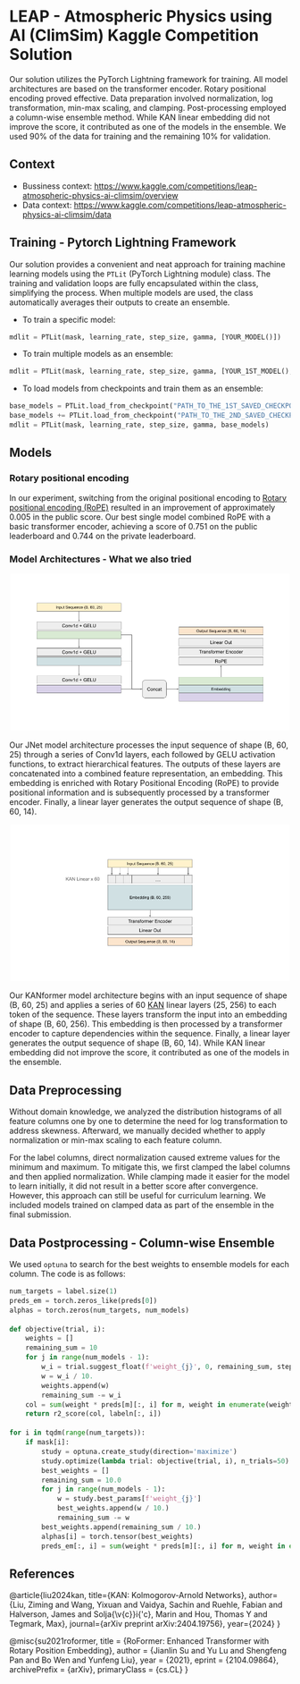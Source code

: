 # LEAP - Atmospheric Physics using AI (ClimSim) Kaggle Competition Solution

Our solution utilizes the PyTorch Lightning framework for training. All model architectures are based on the transformer encoder. Rotary positional encoding proved effective. Data preparation involved normalization, log transformation, min-max scaling, and clamping. Post-processing employed a column-wise ensemble method. While KAN linear embedding did not improve the score, it contributed as one of the models in the ensemble. We used 90% of the data for training and the remaining 10% for validation.

## Context
* Bussiness context: <https://www.kaggle.com/competitions/leap-atmospheric-physics-ai-climsim/overview>
* Data context: <https://www.kaggle.com/competitions/leap-atmospheric-physics-ai-climsim/data>

## Training - Pytorch Lightning Framework

Our solution provides a convenient and neat approach for training machine learning models using the `PTLit` (PyTorch Lightning module) class. The training and validation loops are fully encapsulated within the class, simplifying the process. When multiple models are used, the class automatically averages their outputs to create an ensemble.

* To train a specific model:
``` python
mdlit = PTLit(mask, learning_rate, step_size, gamma, [YOUR_MODEL()])
```
* To train multiple models as an ensemble:
``` python
mdlit = PTLit(mask, learning_rate, step_size, gamma, [YOUR_1ST_MODEL(), YOUR_2ND_MODEL()])
```
* To load models from checkpoints and train them as an ensemble:
``` python
base_models = PTLit.load_from_checkpoint("PATH_TO_THE_1ST_SAVED_CHECKPOINT").models
base_models += PTLit.load_from_checkpoint("PATH_TO_THE_2ND_SAVED_CHECKPOINT").models
mdlit = PTLit(mask, learning_rate, step_size, gamma, base_models)
```

## Models
### Rotary positional encoding

In our experiment, switching from the original positional encoding to [Rotary positional encoding (RoPE)](https://arxiv.org/abs/2104.09864) resulted in an improvement of approximately 0.005 in the public score. Our best single model combined RoPE with a basic transformer encoder, achieving a score of 0.751 on the public leaderboard and 0.744 on the private leaderboard.

### Model Architectures - What we also tried

<p align="center">
    <img src="images/jnet.png" alt="JNet Arch" width="500"/>
</p>

Our JNet model architecture processes the input sequence of shape (B, 60, 25) through a series of Conv1d layers, each followed by GELU activation functions, to extract hierarchical features. The outputs of these layers are concatenated into a combined feature representation, an embedding. This embedding is enriched with Rotary Positional Encoding (RoPE) to provide positional information and is subsequently processed by a transformer encoder. Finally, a linear layer generates the output sequence of shape (B, 60, 14). 

<p align="center">
    <img src="images/kf.png" alt="KAN former Arch" width="500"/>
</p>

Our KANformer model architecture begins with an input sequence of shape (B, 60, 25) and applies a series of 60 [KAN](https://arxiv.org/abs/2404.19756) linear layers (25, 256) to each token of the sequence. These layers transform the input into an embedding of shape (B, 60, 256). This embedding is then processed by a transformer encoder to capture dependencies within the sequence. Finally, a linear layer generates the output sequence of shape (B, 60, 14). While KAN linear embedding did not improve the score, it contributed as one of the models in the ensemble.

## Data Preprocessing

Without domain knowledge, we analyzed the distribution histograms of all feature columns one by one to determine the need for log transformation to address skewness. Afterward, we manually decided whether to apply normalization or min-max scaling to each feature column.

For the label columns, direct normalization caused extreme values for the minimum and maximum. To mitigate this, we first clamped the label columns and then applied normalization. While clamping made it easier for the model to learn initially, it did not result in a better score after convergence. However, this approach can still be useful for curriculum learning. We included models trained on clamped data as part of the ensemble in the final submission.

## Data Postprocessing - Column-wise Ensemble
We used `optuna` to search for the best weights to ensemble models for each column. The code is as follows:

```python
num_targets = label.size(1)
preds_em = torch.zeros_like(preds[0])
alphas = torch.zeros(num_targets, num_models)

def objective(trial, i):
    weights = []
    remaining_sum = 10
    for j in range(num_models - 1):
        w_i = trial.suggest_float(f'weight_{j}', 0, remaining_sum, step=.5)
        w = w_i / 10.
        weights.append(w)
        remaining_sum -= w_i
    col = sum(weight * preds[m][:, i] for m, weight in enumerate(weights))
    return r2_score(col, labeln[:, i])

for i in tqdm(range(num_targets)):
    if mask[i]:
        study = optuna.create_study(direction='maximize')
        study.optimize(lambda trial: objective(trial, i), n_trials=50)
        best_weights = []
        remaining_sum = 10.0
        for j in range(num_models - 1):
            w = study.best_params[f'weight_{j}']
            best_weights.append(w / 10.)
            remaining_sum -= w
        best_weights.append(remaining_sum / 10.) 
        alphas[i] = torch.tensor(best_weights)
        preds_em[:, i] = sum(weight * preds[m][:, i] for m, weight in enumerate(best_weights))
```

## References

@article{liu2024kan,
  title={KAN: Kolmogorov-Arnold Networks},
  author={Liu, Ziming and Wang, Yixuan and Vaidya, Sachin and Ruehle, Fabian and Halverson, James and Solja{\v{c}}i{\'c}, Marin and Hou, Thomas Y and Tegmark, Max},
  journal={arXiv preprint arXiv:2404.19756},
  year={2024}
}

@misc{su2021roformer,
    title   = {RoFormer: Enhanced Transformer with Rotary Position Embedding}, 
    author  = {Jianlin Su and Yu Lu and Shengfeng Pan and Bo Wen and Yunfeng Liu},
    year    = {2021},
    eprint  = {2104.09864},
    archivePrefix = {arXiv},
    primaryClass = {cs.CL}
}
